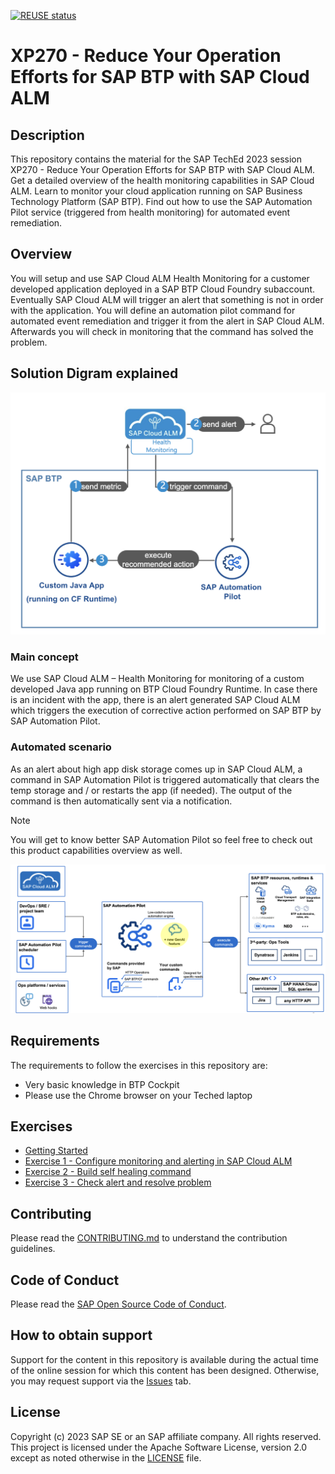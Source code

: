 [![REUSE status](https://api.reuse.software/badge/github.com/SAP-samples/teched2023-XP270)](https://api.reuse.software/info/github.com/SAP-samples/teched2023-XP270)

# XP270 - Reduce Your Operation Efforts for SAP BTP with SAP Cloud ALM

## Description

This repository contains the material for the SAP TechEd 2023 session XP270 - Reduce Your Operation Efforts for SAP BTP with SAP Cloud ALM.
Get a detailed overview of the health monitoring capabilities in SAP Cloud ALM. Learn to monitor your cloud application running on SAP Business Technology Platform (SAP BTP). Find out how to use the SAP Automation Pilot service (triggered from health monitoring) for automated event remediation.  
## Overview

You will setup and use SAP Cloud ALM Health Monitoring for a customer developed application deployed  in a SAP BTP Cloud Foundry subaccount. Eventually SAP Cloud ALM will trigger an alert that something is not in order with the application. You will define an automation pilot command for automated event remediation and trigger it from the alert in SAP Cloud ALM. Afterwards you will check in monitoring that the command has solved the problem.

## Solution Digram explained
![](./solution-diagram.png)

### Main concept
We use SAP Cloud ALM – Health Monitoring for monitoring of a custom developed Java app running on BTP Cloud Foundry Runtime. In case there is an incident with the app, there is an alert generated SAP Cloud ALM which triggers the execution of corrective action performed on SAP BTP by SAP Automation Pilot.​

### Automated scenario​
As an alert about high app disk storage comes up in SAP Cloud ALM, a command in SAP Automation Pilot is triggered automatically that clears the temp storage and / or restarts the app (if needed). The output of the command is then automatically sent via a notification.​

> [!Note]
> You will get to know better SAP Automation Pilot so feel free to check out this product capabilities overview as well.

![](./autopi-functional-overview.png)

## Requirements

The requirements to follow the exercises in this repository are: 
* Very basic knowledge in BTP Cockpit
* Please use the Chrome browser on your Teched laptop

## Exercises

- [Getting Started](exercises/ex0/)
- [Exercise 1 - Configure monitoring and alerting in SAP Cloud ALM](exercises/ex1/)
- [Exercise 2 - Build self healing command](exercises/ex2/)
- [Exercise 3 - Check alert and resolve problem](exercises/ex3/)
  
## Contributing
Please read the [CONTRIBUTING.md](./CONTRIBUTING.md) to understand the contribution guidelines.

## Code of Conduct
Please read the [SAP Open Source Code of Conduct](https://github.com/SAP-samples/.github/blob/main/CODE_OF_CONDUCT.md).

## How to obtain support

Support for the content in this repository is available during the actual time of the online session for which this content has been designed. Otherwise, you may request support via the [Issues](../../issues) tab.

## License
Copyright (c) 2023 SAP SE or an SAP affiliate company. All rights reserved. This project is licensed under the Apache Software License, version 2.0 except as noted otherwise in the [LICENSE](LICENSES/Apache-2.0.txt) file.
